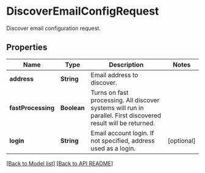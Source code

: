 # DiscoverEmailConfigRequest

Discover email configuration request.             

## Properties
Name | Type | Description | Notes
------------ | ------------- | ------------- | -------------
**address** | **String** | Email address to discover.              | 
**fastProcessing** | **Boolean** | Turns on fast processing. All discover systems will run in parallel. First discovered result will be returned.              | 
**login** | **String** | Email account login. If not specified, address used as a login.              |  [optional]




[[Back to Model list]](Models.md) [[Back to API README]](README.md)
